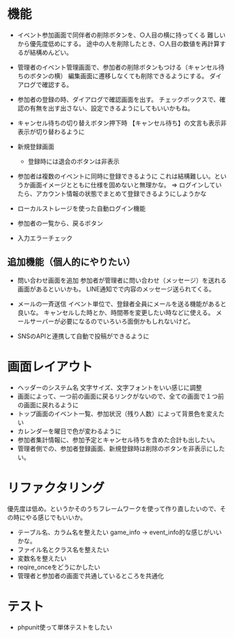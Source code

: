 # 機能
* イベント参加画面で同伴者の削除ボタンを、○人目の横に持ってくる
    難しいから優先度低めにする。
    途中の人を削除したとき、○人目の数値を再計算するが結構めんどい。

* 管理者のイベント管理画面で、参加者の削除ボタンもつける（キャンセル待ちのボタンの横）
    編集画面に遷移しなくても削除できるようにする。
    ダイアログで確認する。

* 参加者の登録の時、ダイアログで確認画面を出す。
    チェックボックスで、確認の有無を出す出さない、設定できるようにしてもいいかもね。

* キャンセル待ちの切り替えボタン押下時
    【キャンセル待ち】の文言も表示非表示が切り替わるように

* 新規登録画面
    * 登録時には退会のボタンは非表示

* 参加者は複数のイベントに同時に登録できるように
    これは結構難しい。というか画面イメージとともに仕様を固めないと無理かな。
    ⇒ ログインしていたら、アカウント情報の状態でまとめて登録できるようにしようかな

* ローカルストレージを使った自動ログイン機能

* 参加者の一覧から、戻るボタン

* 入力エラーチェック

## 追加機能（個人的にやりたい）
* 問い合わせ画面を追加
    参加者が管理者に問い合わせ（メッセージ）を送れる画面があるといいかも。
    LINE通知でで内容のメッセージ送られてくる。

* メールの一斉送信
    イベント単位で、登録者全員にメールを送る機能があると良いな。
    キャンセルした時とか、時間帯を変更したい時などに使える。
    メールサーバーが必要になるのでいろいろ面倒かもしれないけど。
    
* SNSのAPIと連携して自動で投稿ができるように


# 画面レイアウト
* ヘッダーのシステム名
    文字サイズ、文字フォントをいい感じに調整
* 画面によって、一つ前の画面に戻るリンクがないので、全ての画面で１つ前の画面に戻れるように
* トップ画面のイベント一覧、参加状況（残り人数）によって背景色を変えたい
* カレンダーを曜日で色が変わるように
* 参加者集計情報に、参加予定とキャンセル待ちを含めた合計も出したい。
* 管理者側での、参加者登録画面、新規登録時は削除のボタンを非表示にしたい。

# リファクタリング
優先度は低め。というかそのうちフレームワークを使って作り直したいので、その時にやる感じでもいいか。
* テーブル名、カラム名を整えたい
    game_info → event_info的な感じがいいかな。
* ファイル名とクラス名を整えたい
* 変数名を整えたい
* reqire_onceをどうにかしたい
* 管理者と参加者の画面で共通しているところを共通化


# テスト
* phpunit使って単体テストをしたい
